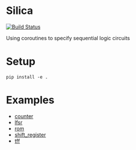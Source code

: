 # Silica
[![Build Status](https://travis-ci.org/leonardt/silica3.svg?branch=master)](https://travis-ci.org/leonardt/silica3)

Using coroutines to specify sequential logic circuits

# Setup
```
pip install -e .
```

# Examples
* [counter](./notebooks/counter.ipynb)
* [lfsr](./notebooks/lfsr.ipynb)
* [rom](./notebooks/rom.ipynb)
* [shift_register](./notebooks/shift_register.ipynb)
* [tff](./notebooks/tff.ipynb)
